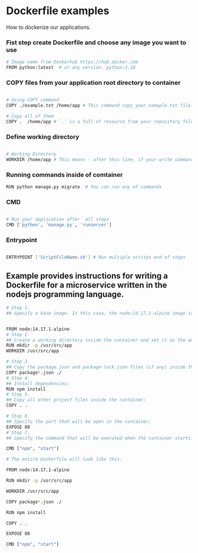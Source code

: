# Dockerfile examples

How to dockerize our applications. 

### Fist step create Dockerfile and choose any image you want to use

```bash
# Image name from Dockerhub https://hub.docker.com
FROM python:latest  # or any version. python:3.10
```

### COPY files from your application root directory to container 

```bash

# Using COPY command
COPY ./example.txt /home/app # This command copy your exmaple.txt file inside of a docker continer's /home/app directory

# Copy all of them
COPY .  /home/app # `.` is a full of resource from your repository folder 
```

### Define working directory

```bash

# Working Directory
WORKDIR /home/app # This means - after this line, if your write commands or create something. It runs in this directory not root 
```

### Running commands inside of comtainer

```bash
RUN python manage.py migrate  # You can run any of commands 
```

### CMD 

```bash

# Run your application after  all steps
CMD ['python', 'manage.py', 'runserver']
```

### Entrypoint

```bash

ENTRYPOINT ['ScriptFileName.sh'] # Run multiple scritps end of steps
```



## Example provides instructions for writing a Dockerfile for a microservice written in the nodejs programming language.
```bash
# Step 1.
## Specify a base image. In this case, the node:14.17.1-alpine image is used as the base image for building the application:


FROM node:14.17.1-alpine
# Step 2.
## Create a working directory inside the container and set it as the working directory:
RUN mkdir -p /usr/src/app
WORKDIR /usr/src/app

# Step 3.
## Copy the package.json and package-lock.json files (if any) inside the container:
COPY package*.json ./
# Step 4.
## Install dependencies:
RUN npm install
# Step 5.
## Copy all other project files inside the container:
COPY . .

# Step 6.
## Specify the port that will be open in the container:
EXPOSE 80
# Step 7.
## Specify the command that will be executed when the container starts:

CMD ["npm", "start"]

# The entire Dockerfile will look like this:

FROM node:14.17.1-alpine

RUN mkdir -p /usr/src/app

WORKDIR /usr/src/app

COPY package*.json ./

RUN npm install

COPY . .

EXPOSE 80

CMD ["npm", "start"]